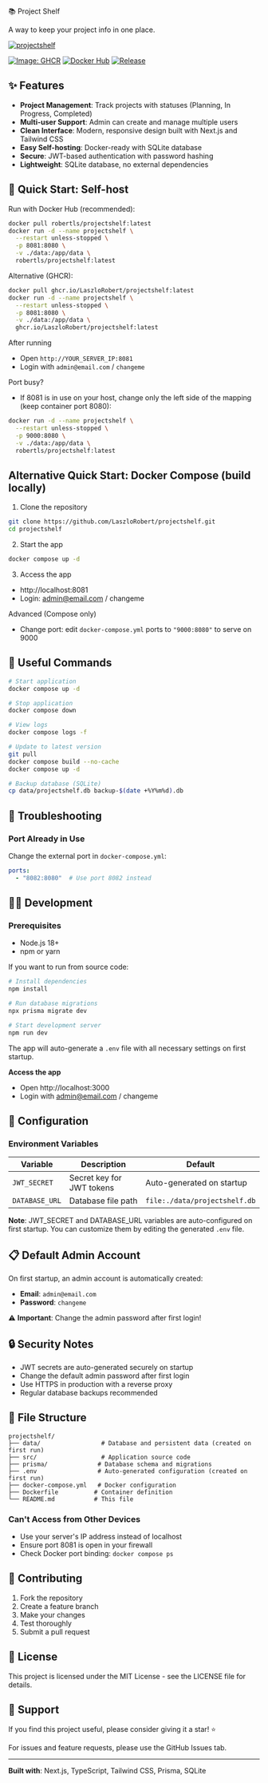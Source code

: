 📚 Project Shelf

A way to keep your project info in one place.

<a href="https://ibb.co/LXqY0qGg"><img src="https://i.ibb.co/Jwbmcbhp/projectshelf.png" alt="projectshelf"></a>

[![Image: GHCR](https://img.shields.io/badge/image-ghcr.io%2FLaszloRobert%2Fprojectshelf-000?logo=docker)](https://github.com/users/LaszloRobert/packages/container/package/projectshelf)
[![Docker Hub](https://img.shields.io/badge/dockerhub-robertls%2Fprojectshelf-0db7ed?logo=docker)](https://hub.docker.com/r/robertls/projectshelf)
[![Release](https://img.shields.io/github/v/tag/LaszloRobert/projectshelf?label=release&sort=semver)](https://github.com/LaszloRobert/projectshelf/releases)


## ✨ Features

- **Project Management**: Track projects with statuses (Planning, In Progress, Completed)
- **Multi-user Support**: Admin can create and manage multiple users
- **Clean Interface**: Modern, responsive design built with Next.js and Tailwind CSS
- **Easy Self-hosting**: Docker-ready with SQLite database
- **Secure**: JWT-based authentication with password hashing
- **Lightweight**: SQLite database, no external dependencies

## 🚀 Quick Start: Self-host

Run with Docker Hub (recommended):
```bash
docker pull robertls/projectshelf:latest
docker run -d --name projectshelf \
  --restart unless-stopped \
  -p 8081:8080 \
  -v ./data:/app/data \
  robertls/projectshelf:latest
```
Alternative (GHCR):
```bash
docker pull ghcr.io/LaszloRobert/projectshelf:latest
docker run -d --name projectshelf \
  --restart unless-stopped \
  -p 8081:8080 \
  -v ./data:/app/data \
  ghcr.io/LaszloRobert/projectshelf:latest
```

After running
- Open `http://YOUR_SERVER_IP:8081`
- Login with `admin@email.com` / `changeme`

Port busy?
- If 8081 is in use on your host, change only the left side of the mapping (keep container port 8080):
```bash
docker run -d --name projectshelf \
  --restart unless-stopped \
  -p 9000:8080 \
  -v ./data:/app/data \
  robertls/projectshelf:latest
```

## Alternative Quick Start: Docker Compose (build locally)

1. Clone the repository
```bash
git clone https://github.com/LaszloRobert/projectshelf.git
cd projectshelf
```

2. Start the app
```bash
docker compose up -d
```

3. Access the app
- http://localhost:8081
- Login: admin@email.com / changeme

Advanced (Compose only)
- Change port: edit `docker-compose.yml` ports to `"9000:8080"` to serve on 9000

## 🔄 Useful Commands

```bash
# Start application
docker compose up -d

# Stop application
docker compose down

# View logs
docker compose logs -f

# Update to latest version
git pull
docker compose build --no-cache
docker compose up -d

# Backup database (SQLite)
cp data/projectshelf.db backup-$(date +%Y%m%d).db
```


## 🐛 Troubleshooting

### Port Already in Use
Change the external port in `docker-compose.yml`:
```yaml
ports:
  - "8082:8080"  # Use port 8082 instead
```


## 🧑‍💻 Development

### Prerequisites
- Node.js 18+
- npm or yarn

If you want to run from source code:

```bash
# Install dependencies
npm install

# Run database migrations
npx prisma migrate dev

# Start development server
npm run dev
```

The app will auto-generate a `.env` file with all necessary settings on first startup.

**Access the app**
- Open http://localhost:3000
- Login with admin@email.com / changeme

## 🔧 Configuration

### Environment Variables

| Variable | Description | Default |
|----------|-------------|---------|
| `JWT_SECRET` | Secret key for JWT tokens | Auto-generated on startup |
| `DATABASE_URL` | Database file path | `file:./data/projectshelf.db` |

**Note**: JWT_SECRET and DATABASE_URL variables are auto-configured on first startup. You can customize them by editing the generated `.env` file.


## 📋 Default Admin Account

On first startup, an admin account is automatically created:
- **Email**: `admin@email.com`
- **Password**: `changeme`

⚠️ **Important**: Change the admin password after first login!

## 🔒 Security Notes

- JWT secrets are auto-generated securely on startup
- Change the default admin password after first login
- Use HTTPS in production with a reverse proxy
- Regular database backups recommended

## 📁 File Structure

```
projectshelf/
├── data/                 # Database and persistent data (created on first run)
├── src/                  # Application source code
├── prisma/              # Database schema and migrations
├── .env                 # Auto-generated configuration (created on first run)
├── docker-compose.yml   # Docker configuration
├── Dockerfile          # Container definition
└── README.md           # This file
```

### Can't Access from Other Devices
- Use your server's IP address instead of localhost
- Ensure port 8081 is open in your firewall
- Check Docker port binding: `docker compose ps`

## 🤝 Contributing

1. Fork the repository
2. Create a feature branch
3. Make your changes
4. Test thoroughly
5. Submit a pull request

## 📄 License

This project is licensed under the MIT License - see the LICENSE file for details.

## 🌟 Support

If you find this project useful, please consider giving it a star! ⭐

For issues and feature requests, please use the GitHub Issues tab.

---

**Built with**: Next.js, TypeScript, Tailwind CSS, Prisma, SQLite